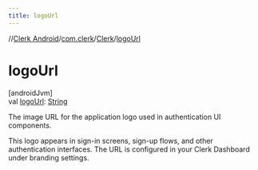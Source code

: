 ```yaml
---
title: logoUrl
---
```

//[Clerk Android](../../../index.html)/[com.clerk](../index.html)/[Clerk](index.html)/[logoUrl](logo-url.html)



# logoUrl



[androidJvm]\
val [logoUrl](logo-url.html): [String](https://kotlinlang.org/api/latest/jvm/stdlib/kotlin-stdlib/kotlin/-string/index.html)



The image URL for the application logo used in authentication UI components.



This logo appears in sign-in screens, sign-up flows, and other authentication interfaces. The URL is configured in your Clerk Dashboard under branding settings.




